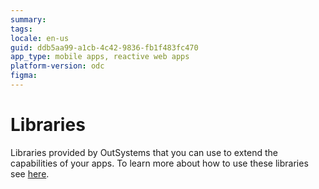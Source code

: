 ```yaml
---
summary:
tags:
locale: en-us
guid: ddb5aa99-a1cb-4c42-9836-fb1f483fc470
app_type: mobile apps, reactive web apps
platform-version: odc
figma:
---
```


# Libraries

Libraries provided by OutSystems that you can use to extend the capabilities of your apps. To learn more about how to use these libraries see [here](../../building-apps/use-public-elements.md#libraries).
